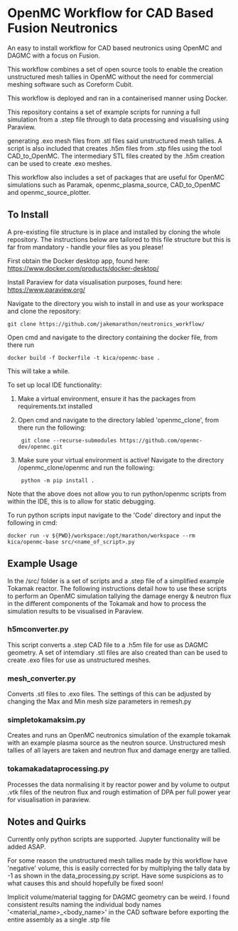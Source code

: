 # OpenMC Workflow for CAD Based Fusion Neutronics
An easy to install workflow for CAD based neutronics using OpenMC and DAGMC with a focus on Fusion. 

This workflow combines a set of open source tools to enable the creation unstructured mesh tallies in OpenMC without the need for commercial meshing software such as Coreform Cubit.

This workflow is deployed and ran in a containerised manner using Docker.

This repository contains a set of example scripts for running a full simulation from a .step file through to data processing and visualising using Paraview.

 generating .exo mesh files from .stl files said unstructured mesh tallies. A script is also included that creates .h5m files from .stp files using the tool CAD_to_OpenMC. The intermediary STL files created by the .h5m creation can be used to create .exo meshes.

 This workflow also includes a set of packages that are useful for OpenMC simulations such as Paramak, openmc_plasma_source, CAD_to_OpenMC and openmc_source_plotter.

## To Install

A pre-existing file structure is in place and installed by cloning the whole repository. The instructions below are tailored to this file structure but this is far from mandatory - handle your files as you please!

First obtain the Docker desktop app, found here:
https://www.docker.com/products/docker-desktop/

Install Paraview for data visualisation purposes, found here:
https://www.paraview.org/

Navigate to the directory you wish to install in and use as your workspace and clone the repository:

    git clone https://github.com/jakemarathon/neutronics_workflow/

Open cmd and navigate to the directory containing the docker file, from there run

    docker build -f Dockerfile -t kica/openmc-base .
This will take a while.

To set up local IDE functionality:
1. Make a virtual environment, ensure it has the packages from requirements.txt installed
2. Open cmd and navigate to the directory labled 'openmc_clone', from there run the following:
   
        git clone --recurse-submodules https://github.com/openmc-dev/openmc.git
3. Make sure your virtual environment is active!
    Navigate to the directory /openmc_clone/openmc and run the following:

        python -m pip install .

Note that the above does not allow you to run python/openmc scripts from within the IDE, this is to allow for static debugging.

To run python scripts input navigate to the 'Code' directory and input the following in cmd:

    docker run -v ${PWD}/workspace:/opt/marathon/workspace --rm kica/openmc-base src/<name_of_script>.py

## Example Usage

In the /src/ folder is a set of scripts and a .step file of a simplified example Tokamak reactor. The following instructions detail how to use these scripts to perform an OpenMC simulation tallying the damage energy & neutron flux in the different components of the Tokamak and how to process the simulation results to be visualised in Paraview.

### h5mconverter.py
This script converts a .step CAD file to a .h5m file for use as DAGMC geometry. A set of intemdiary .stl files are also created than can be used to create .exo files for use as unstructured meshes.

### mesh_converter.py
Converts .stl files to .exo files. The settings of this can be adjusted by changing the Max and Min mesh size parameters in remesh.py

### simpletokamaksim.py
Creates and runs an OpenMC neutronics simulation of the example tokamak with an example plasma source as the neutron source. Unstructured mesh tallies of all layers are taken and neutron flux and damage energy are tallied.

### tokamakadataprocessing.py
Processes the data normalising it by reactor power and by volume to output .vtk files of the neutron flux and rough estimation of DPA per full power year for visualisation in paraview.

## Notes and Quirks
Currently only python scripts are supported. Jupyter functionality will be added ASAP.

For some reason the unstructured mesh tallies made by this workflow have 'negative' volume, this is easily corrected for by multiplying the tally data by -1 as shown in the data_processing.py script. Have some suspicions as to what causes this and should hopefully be fixed soon!

Implicit volume/material tagging for DAGMC geometry can be weird. I found consistent results naming the individual body names '<material_name>_<body_name>' in the CAD software before exporting the entire assembly as a single .stp file

